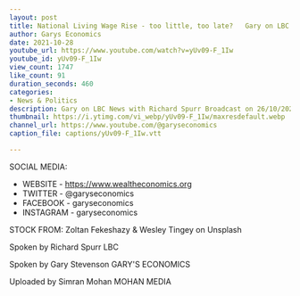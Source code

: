 ```yaml
---
layout: post
title: National Living Wage Rise - too little, too late?   Gary on LBC with Richard Spurr
author: Garys Economics
date: 2021-10-28
youtube_url: https://www.youtube.com/watch?v=yUv09-F_1Iw
youtube_id: yUv09-F_1Iw
view_count: 1747
like_count: 91
duration_seconds: 460
categories:
- News & Politics
description: Gary on LBC News with Richard Spurr Broadcast on 26/10/2021 @ 01:13 Uploaded with permission from LBC https://www.lbc.co.uk
thumbnail: https://i.ytimg.com/vi_webp/yUv09-F_1Iw/maxresdefault.webp
channel_url: https://www.youtube.com/@garyseconomics
caption_file: captions/yUv09-F_1Iw.vtt

---
```


SOCIAL MEDIA:
- WEBSITE - https://www.wealtheconomics.org
- TWITTER - @garyseconomics
- FACEBOOK - garyseconomics
- INSTAGRAM - garyseconomics


STOCK FROM:
Zoltan Fekeshazy & Wesley Tingey on Unsplash


Spoken by Richard Spurr
LBC


Spoken by Gary Stevenson
GARY'S ECONOMICS


Uploaded by Simran Mohan 
MOHAN MEDIA
